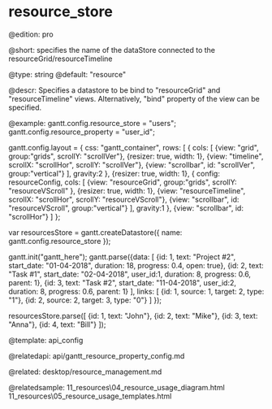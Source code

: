 resource_store
=============

@edition: pro

@short:
	specifies the name of the dataStore connected to the resourceGrid/resourceTimeline

@type: string
@default: "resource"

@descr:
Specifies a datastore to be bind to "resourceGrid" and "resourceTimeline" views. Alternatively, "bind" property of the view can be specified.

@example:
gantt.config.resource_store = "users";
gantt.config.resource_property = "user_id";

gantt.config.layout = {
	css: "gantt_container",
	rows: [
		{
			cols: [
				{view: "grid", group:"grids", scrollY: "scrollVer"},
				{resizer: true, width: 1},
				{view: "timeline", scrollX: "scrollHor", scrollY: "scrollVer"},
				{view: "scrollbar", id: "scrollVer", group:"vertical"}
			],
			gravity:2
		},
		{resizer: true, width: 1},
		{
			config: resourceConfig,
			cols: [
				{view: "resourceGrid", group:"grids", scrollY: "resourceVScroll" },
				{resizer: true, width: 1},
				{view: "resourceTimeline", scrollX: "scrollHor", scrollY: "resourceVScroll"},
				{view: "scrollbar", id: "resourceVScroll", group:"vertical"}
			],
			gravity:1
		},
		{view: "scrollbar", id: "scrollHor"}
	]
};

var resourcesStore = gantt.createDatastore({
	name: gantt.config.resource_store
});

gantt.init("gantt_here");
gantt.parse({data: [
    {id: 1, text: "Project #2", start_date: "01-04-2018", duration: 18, progress: 0.4, open: true},
    {id: 2, text: "Task #1", start_date: "02-04-2018", user_id:1, duration: 8, progress: 0.6, parent: 1},
    {id: 3, text: "Task #2", start_date: "11-04-2018", user_id:2, duration: 8, progress: 0.6, parent: 1}
  ],
  links: [
      {id: 1, source: 1, target: 2, type: "1"},
      {id: 2, source: 2, target: 3, type: "0"}
  ]
});

resourcesStore.parse([
	{id: 1, text: "John"},
	{id: 2, text: "Mike"},
	{id: 3, text: "Anna"},
	{id: 4, text: "Bill"}
]);

@template:	api_config

@relatedapi:
api/gantt_resource_property_config.md

@related: desktop/resource_management.md

@relatedsample:
11_resources\04_resource_usage_diagram.html
11_resources\05_resource_usage_templates.html


